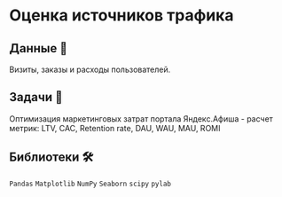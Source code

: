 
# Оценка источников трафика

## Данные 📁

Визиты, заказы и расходы пользователей.

## Задачи 📝

Оптимизация маркетинговых затрат портала Яндекс.Афиша - расчет метрик: LTV, CAC, Retention rate, DAU, WAU, MAU, ROMI

## Библиотеки 🛠️
`Pandas` `Matplotlib` `NumPy` `Seaborn` `scipy` `pylab`
